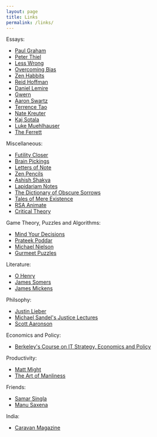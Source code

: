```yaml
---
layout: page
title: Links
permalink: /links/
---
```


Essays:

- [Paul Graham](http://www.paulgraham.com/articles.html)
- [Peter Thiel](http://blakemasters.com/peter-thiels-cs183-startup)
- [Less Wrong](http://wiki.lesswrong.com/wiki/Sequences)
- [Overcoming Bias](http://www.overcomingbias.com/archives)
- [Zen Habbits](http://zenhabits.net/archives/)
- [Reid Hoffman](http://reidhoffman.org/essays/)
- [Daniel Lemire](http://lemire.me/blog/)
- [Gwern](http://www.gwern.net/)
- [Aaron Swartz](http://www.aaronsw.com/weblog/)
- [Terrence Tao](http://terrytao.wordpress.com/career-advice/)
- [Nate Kreuter](http://www.natekreuter.net/)
- [Kaj Sotala](http://kajsotala.fi/)
- [Luke Muehlhauser](http://lukeprog.com/writings.html)
- [The Ferrett](http://theferrett.livejournal.com/)

Miscellaneous:

- [Futility Closer](http://www.futilitycloset.com/)
- [Brain Pickings](http://www.brainpickings.org/)
- [Letters of Note](http://www.lettersofnote.com/)
- [Zen Pencils](http://zenpencils.com/)
- [Ashish Shakya](http://stupidusmaximus.wordpress.com/)
- [Lapidariam Notes](http://aminotes.tumblr.com/)
- [The Dictionary of Obscure Sorrows](http://www.dictionaryofobscuresorrows.com/)
- [Tales of Mere Existence](https://www.youtube.com/show/talesofmereexistence)
- [RSA Animate](http://www.thersa.org/events/rsaanimate)
- [Critical Theory](http://www.critical-theory.com/)

Game Theory, Puzzles and Algorithms:

- [Mind Your Decisions](http://mindyourdecisions.com/blog/)
- [Prateek Poddar](http://www.cseblog.com/)
- [Michael Nielson](http://michaelnielsen.org/blog/writing/)
- [Gurmeet Puzzles](http://gurmeet.net/puzzles/)

Literature:

- [O Henry](http://www.literaturecollection.com/a/o_henry/)
- [James Somers](http://jsomers.net/#feeds)
- [James Mickens](http://blogs.msdn.com/b/oldnewthing/archive/2013/12/24/10484402.aspx)


Philsophy:

- [Justin Lieber](http://mailer.fsu.edu/~jleiber/Justin%20Leiber's%20Home%20Page.htm)
- [Michael Sandel's Justice Lectures](http://www.justiceharvard.org/watch/)
- [Scott Aaronson](http://www.scottaaronson.com/blog/)

Economics and Policy:

- [Berkeley's Course on IT Strategy, Economics and Policy](http://courses.ischool.berkeley.edu/i290-itesap/f11/Readings.html)

Productivity:

- [Matt Might](http://matt.might.net/articles/)
- [The Art of Manliness](http://www.artofmanliness.com/2011/11/13/masculine-voice/)

Friends:

- [Samar Singla](http://samarsingla.com/)
- [Manu Saxena](http://manusaxena.blogspot.in/)

India:

- [Caravan Magazine](http://www.caravanmagazine.in/reporting-and-essays/essay)









